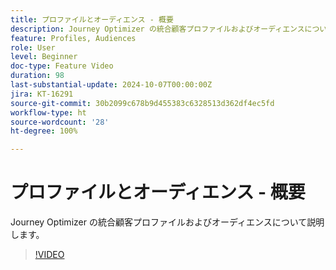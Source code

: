 ```yaml
---
title: プロファイルとオーディエンス - 概要
description: Journey Optimizer の統合顧客プロファイルおよびオーディエンスについて説明します。
feature: Profiles, Audiences
role: User
level: Beginner
doc-type: Feature Video
duration: 98
last-substantial-update: 2024-10-07T00:00:00Z
jira: KT-16291
source-git-commit: 30b2099c678b9d455383c6328513d362df4ec5fd
workflow-type: ht
source-wordcount: '28'
ht-degree: 100%

---
```



# プロファイルとオーディエンス - 概要

Journey Optimizer の統合顧客プロファイルおよびオーディエンスについて説明します。

>[!VIDEO](https://video.tv.adobe.com/v/3432671/?learn=on)
